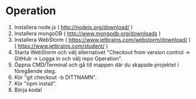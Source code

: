 # Operation

1. Installera node.js ( http://nodejs.org/download/ )
2. Installera mongoDB ( http://www.mongodb.org/downloads )
3. Installera WebStorm ( https://www.jetbrains.com/webstorm/download/ ) ( https://www.jetbrains.com/student/ )
4. Starta WebStorm och välj alternativet "Checkout from version control -> GitHub -> Logga in och välj repo Operation".
5. Öppna CMD/Terminal och gå till mappen där du skapade projektet i föregående steg.
6. Kör "git checkout -b DITTNAMN".
6. Kör "npm install".
7. Börja koda!

